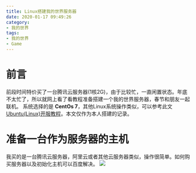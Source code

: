 ```yaml
---
title: Linux搭建我的世界服务器
date: 2020-01-17 09:49:26
category:
- 我的世界
tags: 
- 我的世界
- Game
---
```


# 前言
前段时间特价买了一台腾讯云服务器(1核2G)，由于比较忙，一直闲置状态。年底不太忙了，所以就网上看了看教程准备搭建一个我的世界服务器，春节和朋友一起联机。
系统选择的是 **CentOs 7**，其他Linux系统操作类似，可以参考此文[Ubuntu(Linux)开服教程](https://www.mcbbs.net/thread-770886-1-1.html)。本文仅作为本人搭建的记录。

# 准备一台作为服务器的主机
我买的是一台腾讯云服务器，阿里云或者其他云服务器类似，操作很简单。如何购买服务器以及初始化主机可以百度解决。
![](腾讯云服务器.png)


